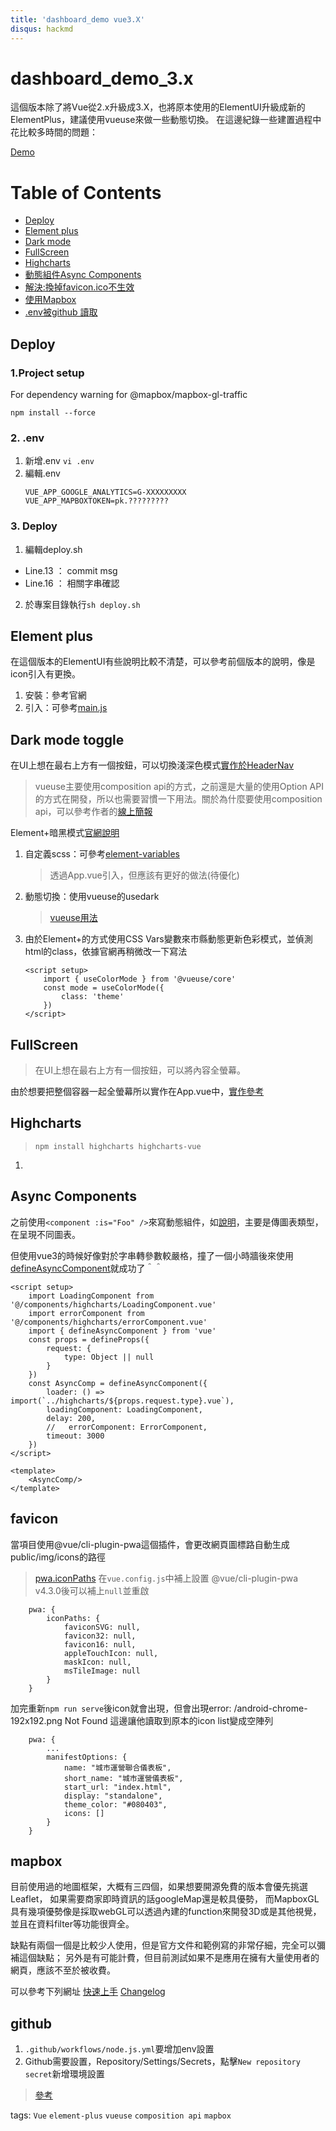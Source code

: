 ```yaml
---
title: 'dashboard_demo vue3.X'
disqus: hackmd
---
```

# dashboard_demo_3.x

這個版本除了將Vue從2.x升級成3.X，也將原本使用的ElementUI升級成新的ElementPlus，建議使用vueuse來做一些動態切換。
在這邊紀錄一些建置過程中花比較多時間的問題：

[Demo](https://ingridkao.github.io/dashboard_demo_3.x/)



# Table of Contents
* [Deploy](#deploy)
* [Element plus](#element-plus)
* [Dark mode](#dark-mode-toggle)
* [FullScreen](#fullScreen)
* [Highcharts](#highcharts)
* [動態組件Async Components](#async-components)
* [解決:換掉favicon.ico不生效](#favicon)
* [使用Mapbox](#mapbox)
* [.env被github 讀取](#github)


## Deploy
### 1.Project setup
For dependency warning for @mapbox/mapbox-gl-traffic
```
npm install --force
```
### 2. .env
1. 新增.env
    `vi .env`
2. 編輯.env
    ```
    VUE_APP_GOOGLE_ANALYTICS=G-XXXXXXXXX
    VUE_APP_MAPBOXTOKEN=pk.?????????
    ```
### 3. Deploy
1. 編輯deploy.sh
 - Line.13 ： commit msg
 - Line.16 ： 相關字串確認
2. 於專案目錄執行`sh deploy.sh`



## Element plus

在這個版本的ElementUI有些說明比較不清楚，可以參考前個版本的說明，像是icon引入有更換。
1. 安裝：參考官網
2. 引入：可參考[main.js](https://github.com/ingridkao/dashboard_demo_3.x/blob/main/src/main.js)



## Dark mode toggle
在UI上想在最右上方有一個按鈕，可以切換淺深色模式[實作於HeaderNav](https://github.com/ingridkao/dashboard_demo_3.x/blob/main/src/components/HeaderNav.vue)

> vueuse主要使用composition api的方式，之前還是大量的使用Option API的方式在開發，所以也需要習慣一下用法。關於為什麼要使用composition api，可以參考作者的[線上簡報](https://talks.antfu.me/2021/vueconf-china/1)
    
Element+暗黑模式[官網說明](https://element-plus.org/zh-CN/guide/dark-mode.html)
1. 自定義scss：可參考[element-variables](https://github.com/ingridkao/dashboard_demo_3.x/blob/main/src/assets/styles/element-variables.scss)
    > 透過App.vue引入，但應該有更好的做法(待優化)
2. 動態切換：使用vueuse的usedark
    > [vueuse用法](https://vueuse.org/core/usedark/#usedark)
3. 由於Element+的方式使用CSS Vars變數來市縣動態更新色彩模式，並偵測html的class，依據官網再稍微改一下寫法
    ```
    <script setup>
        import { useColorMode } from '@vueuse/core'
        const mode = useColorMode({
            class: 'theme'
        })
    </script>
    ```



## FullScreen
> 在UI上想在最右上方有一個按鈕，可以將內容全螢幕。

由於想要把整個容器一起全螢幕所以實作在App.vue中，[實作參考](https://github.com/ingridkao/dashboard_demo_3.x/blob/main/src/App.vue)



## Highcharts
> `npm install highcharts highcharts-vue`
1. 



## Async Components
之前使用`<component :is="Foo" />`來寫動態組件，如[說明](https://vuejs.org/api/sfc-script-setup.html#using-components)，主要是傳圖表類型，在呈現不同圖表。

但使用vue3的時候好像對於字串轉參數較嚴格，撞了一個小時牆後來使用[defineAsyncComponent](https://vuejs.org/guide/components/async.html)就成功了＾＾

```
<script setup>
	import LoadingComponent from '@/components/highcharts/LoadingComponent.vue'
	import errorComponent from '@/components/highcharts/errorComponent.vue'
    import { defineAsyncComponent } from 'vue'
    const props = defineProps({
        request: { 
            type: Object || null
        }
    })
    const AsyncComp = defineAsyncComponent({
        loader: () => import(`../highcharts/${props.request.type}.vue`),
        loadingComponent: LoadingComponent,
        delay: 200,
        //   errorComponent: ErrorComponent,
        timeout: 3000
    })
</script>

<template>
    <AsyncComp/>
</template>
```


## favicon
當項目使用@vue/cli-plugin-pwa這個插件，會更改網頁圖標路自動生成public/img/icons的路徑
> [pwa.iconPaths](https://github.com/vuejs/vue-cli/tree/dev/packages/@vue/cli-plugin-pwa#readme)
> 在`vue.config.js`中補上設置
> @vue/cli-plugin-pwa v4.3.0後可以補上`null`並重啟

```
    pwa: {
        iconPaths: {
            faviconSVG: null,
            favicon32: null,
            favicon16: null,
            appleTouchIcon: null,
            maskIcon: null,
            msTileImage: null
        }
    }
```
加完重新`npm run serve`後icon就會出現，但會出現error: /android-chrome-192x192.png Not Found
這邊讓他讀取到原本的icon list變成空陣列

```
    pwa: {
        ...
        manifestOptions: {
            name: "城市運營聯合儀表板",
            short_name: "城市運營儀表板",
            start_url: "index.html",
            display: "standalone",
            theme_color: "#080403",
            icons: []
        }
    }
```



## mapbox
目前使用過的地圖框架，大概有三四個，如果想要開源免費的版本會優先挑選Leaflet，
如果需要商家即時資訊的話googleMap還是較具優勢，
而MapboxGL具有幾項優勢像是採取webGL可以透過內建的function來開發3D或是其他視覺，並且在資料filter等功能很齊全。

缺點有兩個一個是比較少人使用，但是官方文件和範例寫的非常仔細，完全可以彌補這個缺點；
另外是有可能計費，但目前測試如果不是應用在擁有大量使用者的網頁，應該不至於被收費。

可以參考下列網址
[快速上手](https://docs.mapbox.com/mapbox-gl-js/guides/install/#quickstart)
[Changelog](https://github.com/mapbox/mapbox-gl-js/blob/main/CHANGELOG.md)



## github
1. `.github/workflows/node.js.yml`要增加env設置
2. Github需要設置，Repository/Settings/Secrets，點擊`New repository secret`新增環境設置
> [參考](https://stackoverflow.com/questions/53648652/how-to-use-environment-variables-in-github-page)

tags: `Vue` `element-plus` `vueuse` `composition api` `mapbox`